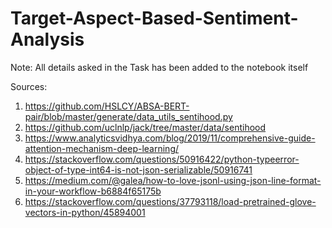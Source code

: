 # Target-Aspect-Based-Sentiment-Analysis

Note:  All details asked in the Task has been added to the notebook itself


Sources:
1. https://github.com/HSLCY/ABSA-BERT-pair/blob/master/generate/data_utils_sentihood.py
2. https://github.com/uclnlp/jack/tree/master/data/sentihood
3. https://www.analyticsvidhya.com/blog/2019/11/comprehensive-guide-attention-mechanism-deep-learning/
4. https://stackoverflow.com/questions/50916422/python-typeerror-object-of-type-int64-is-not-json-serializable/50916741
5. https://medium.com/@galea/how-to-love-jsonl-using-json-line-format-in-your-workflow-b6884f65175b
6. https://stackoverflow.com/questions/37793118/load-pretrained-glove-vectors-in-python/45894001

